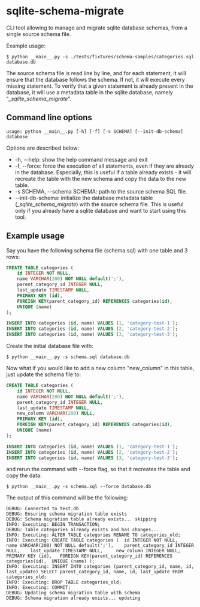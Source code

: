 # sqlite-schema-migrate

CLI tool allowing to manage and migrate sqlite database schemas,
from a single source schema file.

Example usage:

```
$ python __main__.py -s ./tests/fixtures/schema-samples/categories.sql database.db
```

The source schema file is read line by line, and for each statement, it will ensure that
the database follows the schema. If not, it will execute every missing statement.
To verify that a given statement is already present in the database, it will use a metadata
table in the sqlite database, namely "*_sqlite_schema_migrate*".


## Command line options

```
usage: python __main__.py [-h] [-f] [-s SCHEMA] [--init-db-schema] database
```

Options are described below:

- -h, --help: show the help command message and exit
- -f, --force: force the execution of all statements, even if they are already in the database. Especially, this is useful if a table already exists - it will recreate the table with the new schema and copy the data to the new table.
- -s SCHEMA, --schema SCHEMA: path to the source schema SQL file.
- --init-db-schema: initialize the database metadata table (*_sqlite_schema_migrate*) with the source schema file. This is useful only if you already have a sqlite database and want to start using this tool.

## Example usage

Say you have the following schema file (schema.sql) with one table and 3 rows:

```sql
CREATE TABLE categories (
    id INTEGER NOT NULL,
    name VARCHAR(200) NOT NULL default(';'),
    parent_category_id INTEGER NULL,
    last_update TIMESTAMP NULL,
    PRIMARY KEY (id),
    FOREIGN KEY(parent_category_id) REFERENCES categories(id),
    UNIQUE (name)
);

INSERT INTO categories (id, name) VALUES (1, 'category-test-1');
INSERT INTO categories (id, name) VALUES (2, 'category-test-2');
INSERT INTO categories (id, name) VALUES (3, 'category-test-3');
```

Create the initial database file with:

```
$ python __main__.py -s schema.sql database.db
```


Now what if you would like to add a new column "new_column" in this table, just update the schema file to:

```sql
CREATE TABLE categories (
    id INTEGER NOT NULL,
    name VARCHAR(200) NOT NULL default(';'),
    parent_category_id INTEGER NULL,
    last_update TIMESTAMP NULL,
    new_column VARCHAR(200) NULL,
    PRIMARY KEY (id),
    FOREIGN KEY(parent_category_id) REFERENCES categories(id),
    UNIQUE (name)
);

INSERT INTO categories (id, name) VALUES (1, 'category-test-1');
INSERT INTO categories (id, name) VALUES (2, 'category-test-2');
INSERT INTO categories (id, name) VALUES (3, 'category-test-3');
```

and rerun the command with --force flag, so that it recreates the table and copy the data:


```
$ python __main__.py -s schema.sql --force database.db
```

The output of this command will be the following:

```
DEBUG: Connected to test.db
DEBUG: Ensuring schema migration table exists
DEBUG: Schema migration table already exists... skipping
INFO: Executing: BEGIN TRANSACTION;
DEBUG: Table categories already exists and has changes...
INFO: Executing: ALTER TABLE categories RENAME TO categories_old;
INFO: Executing: CREATE TABLE categories (  id INTEGER NOT NULL,    name VARCHAR(200) NOT NULL default(';'),    parent_category_id INTEGER NULL,    last_update TIMESTAMP NULL,     new_column INTEGER NULL,    PRIMARY KEY (id),   FOREIGN KEY(parent_category_id) REFERENCES categories(id),  UNIQUE (name) );
INFO: Executing: INSERT INTO categories (parent_category_id, name, id, last_update) SELECT parent_category_id, name, id, last_update FROM categories_old;
INFO: Executing: DROP TABLE categories_old;
INFO: Executing: COMMIT;
DEBUG: Updating schema migration table with schema
DEBUG: Schema migration already exists... updating
```


